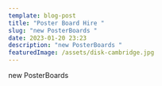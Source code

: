 ```yaml
---
template: blog-post
title: "Poster Board Hire "
slug: "new PosterBoards "
date: 2023-01-20 23:23
description: "new PosterBoards "
featuredImage: /assets/disk-cambridge.jpg
---
```

new PosterBoards